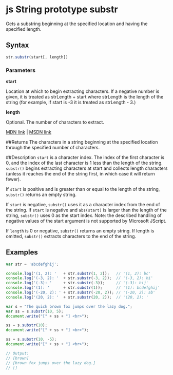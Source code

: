 # js String prototype substr
Gets a substring beginning at the specified location and having the specified length.

## Syntax
```js
str.substr(start[, length])
```

### Parameters

**start**

Location at which to begin extracting characters. If a negative number is given, it is treated as strLength + start where strLength is the length of the string (for example, if start is -3 it is treated as strLength - 3.)

**length**

Optional. The number of characters to extract. 

[MDN link](https://developer.mozilla.org/en-US/docs/Web/JavaScript/Reference/Global_Objects/String/substr) | [MSDN link](https://msdn.microsoft.com/en-us/LIBRary/0esxc5wy%28v=vs.94%29.aspx)

##Returns
The characters in a string beginning at the specified location through the specified number of characters.

##Description
`start` is a character index. The index of the first character is 0, and the index of the last character is 1 less than the length of the string. `substr()` begins extracting characters at start and collects length characters (unless it reaches the end of the string first, in which case it will return fewer).

If `start` is positive and is greater than or equal to the length of the string, `substr()` returns an empty string.

If `start` is negative, `substr()` uses it as a character index from the end of the string. If `start` is negative and `abs(start)` is larger than the length of the string, `substr()` uses 0 as the start index. Note: the described handling of negative values of the start argument is not supported by Microsoft JScript.

If `length` is 0 or negative, `substr()` returns an empty string. If length is omitted, `substr()` extracts characters to the end of the string.

## Examples

```js
var str = 'abcdefghij';

console.log('(1, 2): '   + str.substr(1, 2));   // '(1, 2): bc'
console.log('(-3, 2): '  + str.substr(-3, 2));  // '(-3, 2): hi'
console.log('(-3): '     + str.substr(-3));     // '(-3): hij'
console.log('(1): '      + str.substr(1));      // '(1): bcdefghij'
console.log('(-20, 2): ' + str.substr(-20, 2)); // '(-20, 2): ab'
console.log('(20, 2): '  + str.substr(20, 2));  // '(20, 2): '
```

```js
var s = "The quick brown fox jumps over the lazy dog.";
var ss = s.substr(10, 5);  
document.write("[" + ss + "] <br>");

ss = s.substr(10);
document.write("[" + ss + "] <br>");

ss = s.substr(10, -5);
document.write("[" + ss + "] <br>");

// Output:
// [brown] 
// [brown fox jumps over the lazy dog.] 
// []
```
